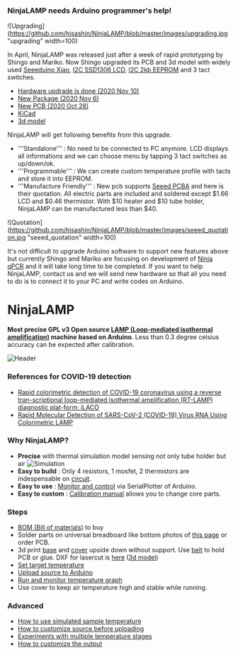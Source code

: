 ### NinjaLAMP needs Arduino programmer's help!

![Upgrading](https://github.com/hisashin/NinjaLAMP/blob/master/images/upgrading.jpg "upgrading" width=100)

In April, NinjaLAMP was released just after a week of rapid prototyping by Shingo and Mariko. Now Shingo upgraded its PCB and 3d model with widely used [Seeeduino Xiao](https://wiki.seeedstudio.com/Seeeduino-XIAO/), [I2C SSD1306 LCD](https://www.aliexpress.com/item/33028828291.html?spm=a2g0s.9042311.0.0.26274c4dPiM0Ki), [I2C 2kb EEPROM](https://www.digikey.com/en/products/detail/stmicroelectronics/M24C02-RMN6TP/2038677) and 3 tact switches.
- [Hardware updrade is done (2020 Nov 10)](https://www.facebook.com/hisakawa/posts/10158727487954481)
- [New Package (2020 Nov 6)](https://www.facebook.com/hisakawa/posts/10158717794254481)
- [New PCB (2020 Oct 28)](https://www.facebook.com/hisakawa/posts/10158696375544481)
- [KiCad](https://github.com/hisashin/NinjaLAMP/tree/master/kicad/NinjaLAMP)
- [3d model](https://gallery.autodesk.com/projects/149287/ninjalamp)

NinjaLAMP will get following benefits from this upgrade.
- '''Standalone''' : No need to be connected to PC anymore. LCD displays all informations and we can choose menu by tapping 3 tact switches as up/down/ok.
- '''Programmable''' : We can create custom temperature profile with tacts and store it into EEPROM.
- '''Manufacture Friendly''' : New pcb supports [Seeed PCBA](https://www.seeedstudio.com/prototype-pcb-assembly.html) and here is their quotation. All electric parts are included and soldered except $1.66 LCD and $0.46 thermistor. With $10 heater and $10 tube holder, NinjaLAMP can be manufactured less than $40.

![Quotation](https://github.com/hisashin/NinjaLAMP/blob/master/images/seeed_quotation.jpg "seeed_quotation" width=100)

It's not difficult to upgrade Arduino software to support new features above but currently Shingo and Mariko are focusing on development of [Ninja qPCR](https://hackaday.io/project/174501-covid-19-detectors-300-real-time-pcr-50-lamp/) and it will take long time to be completed.
If you want to help NinjaLAMP, contact us and we will send new hardware so that all you need to do is to connect it to your PC and write codes on Arduino.

# NinjaLAMP

**Most precise GPL v3 Open source [LAMP (Loop-mediated isothermal amplification)](https://en.wikipedia.org/wiki/Loop-mediated_isothermal_amplification) machine based on Arduino**. Less than 0.3 degree celsius accuracy can be expected after calibration.

![Header](https://github.com/hisashin/NinjaLAMP/blob/master/images/header.png "header")

### References for COVID-19 detection

- [Rapid colorimetric detection of COVID-19 coronavirus using a reverse tran-scriptional loop-mediated isothermal amplification (RT-LAMP) diagnostic plat-form: iLACO](https://www.medrxiv.org/content/10.1101/2020.02.20.20025874v1)
- [Rapid Molecular Detection of SARS-CoV-2 (COVID-19) Virus RNA Using Colorimetric LAMP](https://www.medrxiv.org/content/10.1101/2020.02.20.20025874v1)

### Why NinjaLAMP?
- **Precise** with thermal simulation model sensing not only tube holder but air
![Simulation](https://raw.githubusercontent.com/hisashin/NinjaLAMP/master/images/heat_simulation/illustration_s.png)
- **Easy to build** : Only 4 resistors, 1 mosfet, 2 thermistors are indespensable on [circuit](https://github.com/hisashin/NinjaLAMP/tree/master/eagle).
- **Easy to use** : [Monitor and control](https://github.com/hisashin/NinjaLAMP/wiki/Run-and-monitor-temperature-graph) via SerialPlotter of Arduino.
- **Easy to custom** : [Calibration manual](https://github.com/hisashin/NinjaLAMP/wiki/How-to-use-simulated-sample-temperature) allows you to change core parts.

### Steps

- [BOM (Bill of materials)](https://github.com/hisashin/NinjaLAMP/wiki/BOM,-Bill-of-Materials) to buy
- Solder parts on universal breadboard like bottom photos of [this page](https://github.com/hisashin/NinjaLAMP/tree/master/eagle) or order PCB.
- 3d print [base](https://github.com/hisashin/NinjaLAMP/blob/master/3d/4x4_3d_base.stl) and [cover](https://github.com/hisashin/NinjaLAMP/blob/master/3d/4x4_3d_cover.stl) upside down without support. Use [belt](https://github.com/hisashin/NinjaLAMP/blob/master/3d/4x4_3d_belt.stl) to hold PCB or glue. DXF for lasercut is [here](https://github.com/hisashin/NinjaLAMP/tree/master/dxf) ([3d model](https://gallery.autodesk.com/projects/149287/ninjalamp))
- [Set target temperature](https://github.com/hisashin/NinjaLAMP/wiki/How-to-customize-source-before-uploading)
- [Upload source to Arduino](https://github.com/hisashin/NinjaLAMP/wiki/How-to-upload-the-software)
- [Run and monitor temperature graph](https://github.com/hisashin/NinjaLAMP/wiki/Run-and-monitor-temperature-graph)
- Use cover to keep air temperature high and stable while running.

### Advanced

- [How to use simulated sample temperature](https://github.com/hisashin/NinjaLAMP/wiki/How-to-use-simulated-sample-temperature)
- [How to customize source before uploading](https://github.com/hisashin/NinjaLAMP/wiki/How-to-customize-source-before-uploading)
- [Experiments with multiple temperature stages](https://github.com/hisashin/NinjaLAMP/wiki/Experiments-with-multiple-temperature-stages)
- [How to customize the output](https://github.com/hisashin/NinjaLAMP/wiki/Customizing-the-output)
